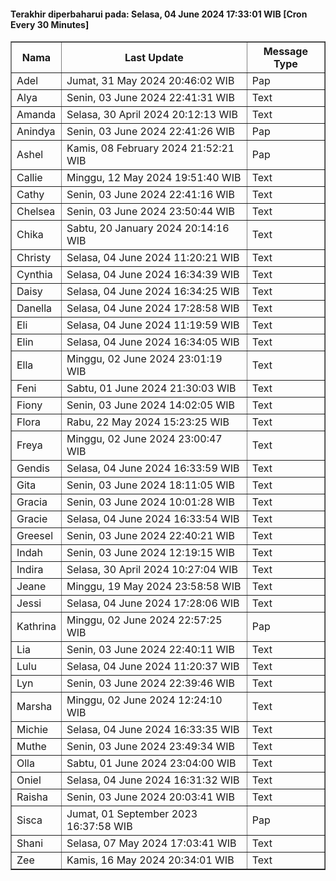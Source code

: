 #### Terakhir diperbaharui pada: Selasa, 04 June 2024 17:33:01 WIB [Cron Every 30 Minutes]

<table border='1'><tr><th>Nama</th><th>Last Update</th><th>Message Type</th></tr><tr><td>Adel</td><td>Jumat, 31 May 2024 20:46:02 WIB</td><td>Pap</td></tr><tr><td>Alya</td><td>Senin, 03 June 2024 22:41:31 WIB</td><td>Text</td></tr><tr><td>Amanda</td><td>Selasa, 30 April 2024 20:12:13 WIB</td><td>Text</td></tr><tr><td>Anindya</td><td>Senin, 03 June 2024 22:41:26 WIB</td><td>Pap</td></tr><tr><td>Ashel</td><td>Kamis, 08 February 2024 21:52:21 WIB</td><td>Pap</td></tr><tr><td>Callie</td><td>Minggu, 12 May 2024 19:51:40 WIB</td><td>Text</td></tr><tr><td>Cathy</td><td>Senin, 03 June 2024 22:41:16 WIB</td><td>Text</td></tr><tr><td>Chelsea</td><td>Senin, 03 June 2024 23:50:44 WIB</td><td>Text</td></tr><tr><td>Chika</td><td>Sabtu, 20 January 2024 20:14:16 WIB</td><td>Text</td></tr><tr><td>Christy</td><td>Selasa, 04 June 2024 11:20:21 WIB</td><td>Text</td></tr><tr><td>Cynthia</td><td>Selasa, 04 June 2024 16:34:39 WIB</td><td>Text</td></tr><tr><td>Daisy</td><td>Selasa, 04 June 2024 16:34:25 WIB</td><td>Text</td></tr><tr><td>Danella</td><td>Selasa, 04 June 2024 17:28:58 WIB</td><td>Text</td></tr><tr><td>Eli</td><td>Selasa, 04 June 2024 11:19:59 WIB</td><td>Text</td></tr><tr><td>Elin</td><td>Selasa, 04 June 2024 16:34:05 WIB</td><td>Text</td></tr><tr><td>Ella</td><td>Minggu, 02 June 2024 23:01:19 WIB</td><td>Text</td></tr><tr><td>Feni</td><td>Sabtu, 01 June 2024 21:30:03 WIB</td><td>Text</td></tr><tr><td>Fiony</td><td>Senin, 03 June 2024 14:02:05 WIB</td><td>Text</td></tr><tr><td>Flora</td><td>Rabu, 22 May 2024 15:23:25 WIB</td><td>Text</td></tr><tr><td>Freya</td><td>Minggu, 02 June 2024 23:00:47 WIB</td><td>Text</td></tr><tr><td>Gendis</td><td>Selasa, 04 June 2024 16:33:59 WIB</td><td>Text</td></tr><tr><td>Gita</td><td>Senin, 03 June 2024 18:11:05 WIB</td><td>Text</td></tr><tr><td>Gracia</td><td>Senin, 03 June 2024 10:01:28 WIB</td><td>Text</td></tr><tr><td>Gracie</td><td>Selasa, 04 June 2024 16:33:54 WIB</td><td>Text</td></tr><tr><td>Greesel</td><td>Senin, 03 June 2024 22:40:21 WIB</td><td>Text</td></tr><tr><td>Indah</td><td>Senin, 03 June 2024 12:19:15 WIB</td><td>Text</td></tr><tr><td>Indira</td><td>Selasa, 30 April 2024 10:27:04 WIB</td><td>Text</td></tr><tr><td>Jeane</td><td>Minggu, 19 May 2024 23:58:58 WIB</td><td>Text</td></tr><tr><td>Jessi</td><td>Selasa, 04 June 2024 17:28:06 WIB</td><td>Text</td></tr><tr><td>Kathrina</td><td>Minggu, 02 June 2024 22:57:25 WIB</td><td>Pap</td></tr><tr><td>Lia</td><td>Senin, 03 June 2024 22:40:11 WIB</td><td>Text</td></tr><tr><td>Lulu</td><td>Selasa, 04 June 2024 11:20:37 WIB</td><td>Text</td></tr><tr><td>Lyn</td><td>Senin, 03 June 2024 22:39:46 WIB</td><td>Text</td></tr><tr><td>Marsha</td><td>Minggu, 02 June 2024 12:24:10 WIB</td><td>Text</td></tr><tr><td>Michie</td><td>Selasa, 04 June 2024 16:33:35 WIB</td><td>Text</td></tr><tr><td>Muthe</td><td>Senin, 03 June 2024 23:49:34 WIB</td><td>Text</td></tr><tr><td>Olla</td><td>Sabtu, 01 June 2024 23:04:00 WIB</td><td>Text</td></tr><tr><td>Oniel</td><td>Selasa, 04 June 2024 16:31:32 WIB</td><td>Text</td></tr><tr><td>Raisha</td><td>Senin, 03 June 2024 20:03:41 WIB</td><td>Text</td></tr><tr><td>Sisca</td><td>Jumat, 01 September 2023 16:37:58 WIB</td><td>Pap</td></tr><tr><td>Shani</td><td>Selasa, 07 May 2024 17:03:41 WIB</td><td>Text</td></tr><tr><td>Zee</td><td>Kamis, 16 May 2024 20:34:01 WIB</td><td>Text</td></tr></table>